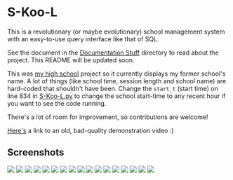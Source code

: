 # S-Koo-L
This is a revolutionary (or maybe evolutionary) school management system with an easy-to-use query interface like that of SQL.

See the document in the [Documentation Stuff](/Documentation%20Stuff) directory to read about the project. This README will be updated soon.

This was [my high school](http://www.adityabirlaschools.com/KESROL/aboutus.html) project so it currently displays my former
school's name. A lot of things (like school time, session length and school name) are hard-coded that shouldn't have been.
Change the `start_t` (start time) on line 834 in [S-Koo-L.py](/S-Koo-L.py) to change the school start-time to any recent hour if you want to see the code running.

There's a lot of room for improvement, so contributions are welcome!

[Here's](https://www.dropbox.com/s/6xc6tdqdmh242v8/S-Koo-L%20Demo.mp4?dl=0) a link to an old, bad-quality demonstration video :)

## Screenshots

![](/Pics/1.png)
![](/Pics/After%201%20Before%202.png)
![](/Pics/2.png)
![](/Pics/3.png)
![](/Pics/4.png)
![](/Pics/5.png)
![](/Pics/6.png)
![](/Pics/7.png)
![](/Pics/8.png)
![](/Pics/9.png)
![](/Pics/10.png)
![](/Pics/11.png)
![](/Pics/12.png)
![](/Pics/13.png)
![](/Pics/14.png)
![](/Pics/15.png)
![](/Pics/16.png)
